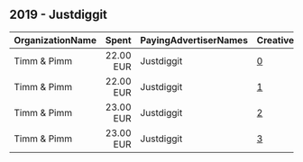 ## 2019 - Justdiggit 
|OrganizationName|Spent|PayingAdvertiserNames|CreativeUrls|Impressions|Genders|AgeBrackets|CountryCodes|BillingAddresses|CandidateBallotInformation|
|:---|---:|:---|:---|---:|:---|:---|:---|:---|:---|
|Timm & Pimm|22.00 EUR|Justdiggit|[0](https://www.snap.com/political-ads/asset/74132c661d5b392c3e4bbdc6a987792dbe5794d9165d47eec63b8861636a6a83?mediaType=mp4)|22,788||34-|netherlands|NL||
|Timm & Pimm|22.00 EUR|Justdiggit|[1](https://www.snap.com/political-ads/asset/74132c661d5b392c3e4bbdc6a987792dbe5794d9165d47eec63b8861636a6a83?mediaType=mp4)|16,283||34-|germany|NL||
|Timm & Pimm|23.00 EUR|Justdiggit|[2](https://www.snap.com/political-ads/asset/74132c661d5b392c3e4bbdc6a987792dbe5794d9165d47eec63b8861636a6a83?mediaType=mp4)|24,467||34-|united kingdom|NL||
|Timm & Pimm|23.00 EUR|Justdiggit|[3](https://www.snap.com/political-ads/asset/74132c661d5b392c3e4bbdc6a987792dbe5794d9165d47eec63b8861636a6a83?mediaType=mp4)|9,555||18-34|united states|NL||
